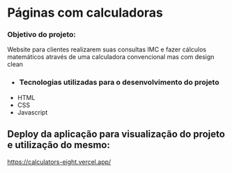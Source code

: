<h1> Páginas com calculadoras </h1>

<h3>Objetivo do projeto:</h3>

<p>Website para clientes realizarem suas consultas IMC e fazer cálculos matemáticos através de uma calculadora convencional mas com design clean</p>

<h3> <ul><li> Tecnologias utilizadas para o desenvolvimento do projeto </li></ul></h3>

<ul>
  <li>HTML</li>
  <li>CSS</li>
  <li>Javascript</li>
</ul>

## Deploy da aplicação para visualização do projeto e utilização do mesmo:
https://calculators-eight.vercel.app/
